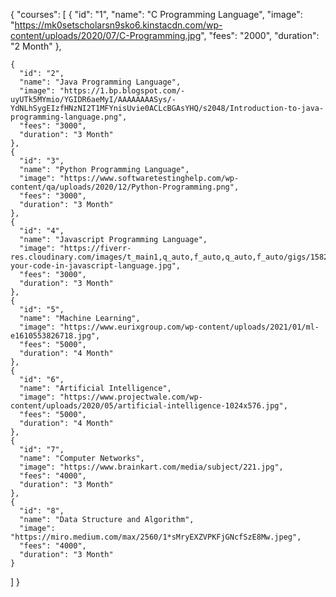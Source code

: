 {
  "courses": [
    {
      "id": "1",
      "name": "C Programming Language",
      "image": "https://mk0setscholarsn9sko6.kinstacdn.com/wp-content/uploads/2020/07/C-Programming.jpg",
      "fees": "2000",
      "duration": "2 Month"
    },

    {
      "id": "2",
      "name": "Java Programming Language",
      "image": "https://1.bp.blogspot.com/-uyUTk5MYmio/YGIDR6aeMyI/AAAAAAAASys/-YdNLhSygEIzfHNzNI2T1MFYnisUvie0ACLcBGAsYHQ/s2048/Introduction-to-java-programming-language.png",
      "fees": "3000",
      "duration": "3 Month"
    },
    {
      "id": "3",
      "name": "Python Programming Language",
      "image": "https://www.softwaretestinghelp.com/wp-content/qa/uploads/2020/12/Python-Programming.png",
      "fees": "3000",
      "duration": "3 Month"
    },
    {
      "id": "4",
      "name": "Javascript Programming Language",
      "image": "https://fiverr-res.cloudinary.com/images/t_main1,q_auto,f_auto,q_auto,f_auto/gigs/158229135/original/688461cf2a80b2f2fc04eb5f2a1b430731b3d88c/write-your-code-in-javascript-language.jpg",
      "fees": "3000",
      "duration": "3 Month"
    },
    {
      "id": "5",
      "name": "Machine Learning",
      "image": "https://www.eurixgroup.com/wp-content/uploads/2021/01/ml-e1610553826718.jpg",
      "fees": "5000",
      "duration": "4 Month"
    },
    {
      "id": "6",
      "name": "Artificial Intelligence",
      "image": "https://www.projectwale.com/wp-content/uploads/2020/05/artificial-intelligence-1024x576.jpg",
      "fees": "5000",
      "duration": "4 Month"
    },
    {
      "id": "7",
      "name": "Computer Networks",
      "image": "https://www.brainkart.com/media/subject/221.jpg",
      "fees": "4000",
      "duration": "3 Month"
    },
    {
      "id": "8",
      "name": "Data Structure and Algorithm",
      "image": "https://miro.medium.com/max/2560/1*sMryEXZVPKFjGNcfSzE8Mw.jpeg",
      "fees": "4000",
      "duration": "3 Month"
    }
  ]
}
